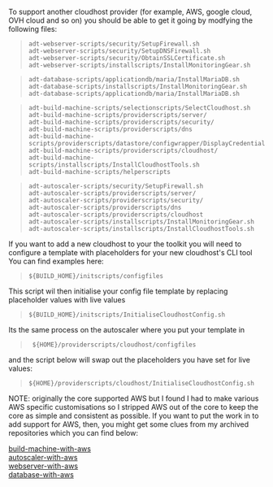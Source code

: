 To support another cloudhost provider (for example, AWS, google cloud, OVH cloud and so on) you should be able to get it going by modfying the following files:

>     adt-webserver-scripts/security/SetupFirewall.sh
>     adt-webserver-scripts/security/SetupDNSFirewall.sh
>     adt-webserver-scripts/security/ObtainSSLCertificate.sh
>     adt-webserver-scripts/installscripts/InstallMonitoringGear.sh

>     adt-database-scripts/applicationdb/maria/InstallMariaDB.sh
>     adt-database-scripts/installscripts/InstallMonitoringGear.sh
>     adt-database-scripts/applicationdb/maria/InstallMariaDB.sh

>     adt-build-machine-scripts/selectionscripts/SelectCloudhost.sh
>     adt-build-machine-scripts/providerscripts/server/
>     adt-build-machine-scripts/providerscripts/security/
>     adt-build-machine-scripts/providerscripts/dns
>     adt-build-machine-scripts/providerscripts/datastore/configwrapper/DisplayCredentials.sh
>     adt-build-machine-scripts/providerscripts/cloudhost/
>     adt-build-machine-scripts/installscripts/InstallCloudhostTools.sh
>     adt-build-machine-scripts/helperscripts

>     adt-autoscaler-scripts/security/SetupFirewall.sh
>     adt-autoscaler-scripts/providerscripts/server/
>     adt-autoscaler-scripts/providerscripts/security/
>     adt-autoscaler-scripts/providerscripts/dns
>     adt-autoscaler-scripts/providerscripts/cloudhost
>     adt-autoscaler-scripts/installscripts/InstallMonitoringGear.sh
>     adt-autoscaler-scripts/installscripts/InstallCloudhostTools.sh

If you want to add a new cloudhost to your the toolkit you will need to configure a template with placeholders for your new cloudhost's CLI tool  
You can find examples here:  

>     ${BUILD_HOME}/initscripts/configfiles

This script wil then initialise your config file template by replacing placeholder values with live values

>     ${BUILD_HOME}/initscripts/InitialiseCloudhostConfig.sh


Its the same process on the autoscaler where you put your template in

>      ${HOME}/providerscripts/cloudhost/configfiles

and the script below will swap out the placeholders you have set for live values:

>     ${HOME}/providerscripts/cloudhost/InitialiseCloudhostConfig.sh

NOTE: originally the core supported AWS but I found I had to make various AWS specific customisations so I stripped AWS out of the core to keep the core as simple and consistent as possible. If you want to put the work in to add support for AWS, then, you might get some clues from my archived repositories which you can find below:  

[build-machine-with-aws](https://github.com/wintersys-projects/adt-build-machine-scripts-withaws)  
[autoscaler-with-aws](https://github.com/wintersys-projects/adt-autoscaler-scripts-withaws)  
[webserver-with-aws](https://github.com/wintersys-projects/adt-webserver-scripts-withaws)  
[database-with-aws](https://github.com/wintersys-projects/adt-database-scripts-withaws)  
